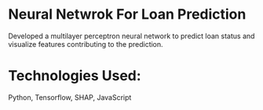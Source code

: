 # Neural Netwrok For Loan Prediction
Developed a multilayer perceptron neural network to predict loan status and visualize features contributing to the prediction.

# Technologies Used:
Python, Tensorflow, SHAP, JavaScript
